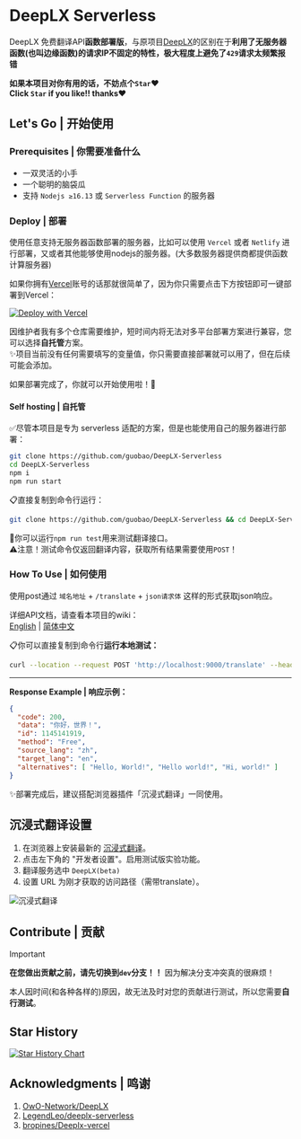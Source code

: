 # DeepLX Serverless

DeepLX 免费翻译API**函数部署版**，与原项目[DeepLX](https://github.com/OwO-Network/DeepLX)的区别在于**利用了无服务器函数(也叫边缘函数)的请求IP不固定的特性，极大程度上避免了`429`请求太频繁报错**

**如果本项目对你有用的话，不妨点个`Star`❤️**  
**Click `Star` if you like!! thanks❤️**

## Let's Go | 开始使用

### Prerequisites | 你需要准备什么

- 一双灵活的小手
- 一个聪明的脑袋瓜
- 支持 `Nodejs ≥16.13` 或 `Serverless Function` 的服务器

### Deploy | 部署

使用任意支持无服务器函数部署的服务器，比如可以使用 `Vercel` 或者 `Netlify` 进行部署，又或者其他能够使用nodejs的服务器。(大多数服务器提供商都提供函数计算服务器)  

如果你拥有[Vercel](https://vercel.com)账号的话那就很简单了，因为你只需要点击下方按钮即可一键部署到Vercel：

[![Deploy with Vercel](https://vercel.com/button)](https://vercel.com/new/clone?repository-url=https://github.com/guobao2333/DeepLX-Serverless)

<!-- 你也可以在[Netlify](https://netlify.com)上一键部署本项目：  
(但目前正在测试中，多平台兼容好难啊……)

[![Deploy to Netlify](https://www.netlify.com/img/deploy/button.svg)](https://app.netlify.com/start/deploy?repository=https://github.com/guobao2333/DeepLX-Serverless) -->

因维护者我有多个仓库需要维护，短时间内将无法对多平台部署方案进行兼容，您可以选择**自托管**方案。  
✨项目当前没有任何需要填写的变量值，你只需要直接部署就可以用了，但在后续可能会添加。

如果部署完成了，你就可以开始使用啦！🎉
#### Self hosting | 自托管

✅尽管本项目是专为 serverless 适配的方案，但是也能使用自己的服务器进行部署：

```bash
git clone https://github.com/guobao/DeepLX-Serverless
cd DeepLX-Serverless
npm i
npm run start
```

📋直接复制到命令行运行：

```bash
git clone https://github.com/guobao/DeepLX-Serverless && cd DeepLX-Serverless && npm i && npm run start
```

🚧你可以运行`npm run test`用来测试翻译接口。  
⚠️注意！测试命令仅返回翻译内容，获取所有结果需要使用`POST`！

### How To Use | 如何使用

使用post通过 `域名地址` + `/translate` + `json请求体` 这样的形式获取json响应。

详细API文档，请查看本项目的wiki：  
[English](https://github.com/guobao2333/DeepLX-Serverless/wiki/English-document) | [简体中文](https://github.com/guobao2333/DeepLX-Serverless/wiki/%E7%AE%80%E4%BD%93%E4%B8%AD%E6%96%87)

📋你可以直接复制到命令行**运行本地测试：**

```bash
curl --location --request POST 'http://localhost:9000/translate' --header 'Content-Type: application/json' --data '{"text": "你好，世界！", "source_lang": "zh", "target_lang": "en", "alt_count": 3}'
```


******


**Response Example | 响应示例：**

```json
{
  "code": 200,
  "data": "你好，世界！",
  "id": 1145141919,
  "method": "Free",
  "source_lang": "zh",
  "target_lang": "en",
  "alternatives": [ "Hello, World!", "Hello world!", "Hi, world!" ]
}
```

✨部署完成后，建议搭配浏览器插件「沉浸式翻译」一同使用。

## 沉浸式翻译设置

1. 在浏览器上安装最新的 [沉浸式翻译](https://github.com/immersive-translate/immersive-translate/releases)。
2. 点击左下角的 "开发者设置"。启用测试版实验功能。
3. 翻译服务选中 `DeepLX(beta)`
4. 设置 URL 为刚才获取的访问路径（需带translate）。

![沉浸式翻译](https://github.com/LegendLeo/deeplx-serverless/assets/25115173/d3affe2b-9e99-4d5c-bc8c-cd67e70d0368)

## Contribute | 贡献

> [!IMPORTANT]
> **在您做出贡献之前，请先切换到`dev`分支！！**
> 因为解决分支冲突真的很麻烦！

本人因时间(和各种各样的)原因，故无法及时对您的贡献进行测试，所以您需要**自行测试**。

## Star History

<a href="https://star-history.com/#guobao2333/DeepLX-Serverless&Date">
 <picture>
   <source media="(prefers-color-scheme: dark)" srcset="https://api.star-history.com/svg?repos=guobao2333/DeepLX-Serverless&type=Date&theme=dark" />
   <source media="(prefers-color-scheme: light)" srcset="https://api.star-history.com/svg?repos=guobao2333/DeepLX-Serverless&type=Date" />
   <img alt="Star History Chart" src="https://api.star-history.com/svg?repos=guobao2333/DeepLX-Serverless&type=Date" />
 </picture>
</a>

## Acknowledgments | 鸣谢
1. [OwO-Network/DeepLX](https://github.com/OwO-Network/DeepLX)
2. [LegendLeo/deeplx-serverless](https://github.com/LegendLeo/deeplx-serverless)
3. [bropines/Deeplx-vercel](https://github.com/bropines/Deeplx-vercel)